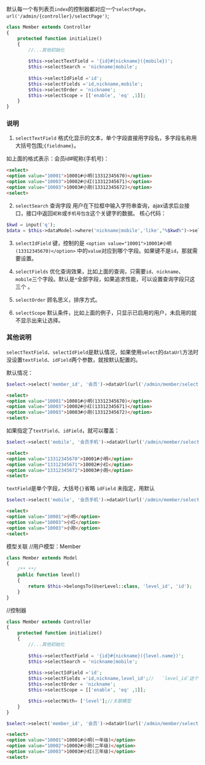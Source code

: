 默认每一个有列表页`index`的控制器都对应一个`selectPage`，`url('/admin/{controller}/selectPage')`;

```php
class Member extends Controller
{
    protected function initialize()
    {
        //...其他初始化
        
        $this->selectTextField = '{id}#{nickname}({mobile})';
        $this->selectSearch = 'nickname|mobile';
        
        $this->selectIdField ='id';
        $this->selectFields ='id,nickname,mobile';
        $this->selectOrder = 'nickname';
        $this->selectScope = [['enable', 'eq' ,1]];
    }
}
```
### 说明

1. `selectTextField` 格式化显示的文本，单个字段直接用字段名，多字段名称用大括号包围;`{fieldname}`。

如上面的格式表示：会员id#昵称(手机号)：

```html
<select>
<option value="10001">10001#小明(13312345670)</option>
<option value="10003">10002#小红(13312345671)</option>
<option value="10003">10003#小刚(13312345672)</option>
<select>
```
2. `selectSearch` 查询字段
用户在下拉框中输入字符串查询，ajax请求后台接口，接口中返回`昵称`或`手机号包含`这个关键字的数据。
核心代码：
```php
$kwd = input('q');
$data = $this->dataModel->where('nickname|mobile','like',"%$kwd%")->select();
```

3. `selectIdField` 键，控制的是 `<option value="10001">10001#小明(13312345670)</option>` 中的`value`对应到哪个字段。如果键不是`id`，那就需要设置。

4. `selectFields` 优化查询效果，比如上面的查询，只需要`id`、`nickname`、`mobile`三个字段。默认是`*`全部字段，如果追求性能，可以设置查询字段只这三个 。

5. `selectOrder` 顾名思义，排序方式。

6. `selectScope` 默认条件，比如上面的例子，只显示已启用的用户，未启用的就不显示出来让选择。



### 其他说明

`selectTextField`、`selectIdField`是默认情况，如果使用`select`的`dataUrl`方法时没设置`textField`、`idField`两个参数，就按默认配置的。

默认情况：

```php
$select->select('member_id', '会员')->dataUrl(url('/admin/member/selectPage'));
```

```html
<select>
<option value="10001">10001#小明(13312345670)</option>
<option value="10003">10002#小红(13312345671)</option>
<option value="10003">10003#小刚(13312345672)</option>
<select>
```

如果指定了`textField`、`idField`，就可以覆盖：

```php
$select->select('mobile', '会员手机')->dataUrl(url('/admin/member/selectPage'),'{id}#{nickname}','mobile');
```
```html
<select>
<option value="13312345670">10001#小明</option>
<option value="13312345671">10002#小红</option>
<option value="13312345672">10003#小刚</option>
<select>
```

`textField`是单个字段，大括号`{}`省略
`idField` 未指定，用默认

```php
$select->select('mobile', '会员手机')->dataUrl(url('/admin/member/selectPage'),'nickname'); 
```
```html
<select>
<option value="10001">小明</option>
<option value="10003">小红</option>
<option value="10003">小刚</option>
<select>
```
模型关联
//用户模型：Member

```php
class Member extends Model
{
    /** **/
    public function level()
    {
        return $this->belongsTo(UserLevel::class, 'level_id', 'id');
    }
}

```
//控制器
```php
class Member extends Controller
{
    protected function initialize()
    {
        //...其他初始化
        
        $this->selectTextField = '{id}#{nickname}({level.name})';
        $this->selectSearch = 'nickname|mobile';
        
        $this->selectIdField ='id';
        $this->selectFields ='id,nickname,level_id';//   `level_id`这个字段是必须的
        $this->selectOrder = 'nickname';
        $this->selectScope = [['enable', 'eq' ,1]];

        $this->selectWith= ['level'];//关联模型
    }
}

```

```php
$select->select('member_id', '会员')->dataUrl(url('/admin/member/selectPage'));
```

```html
<select>
<option value="10001">10001#小明(一年级)</option>
<option value="10002">10002#小刚(二年级)</option>
<option value="10003">10003#小红(三年级)</option>
<select>
```